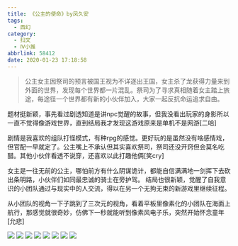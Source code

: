 ```yaml
---
title: 《公主的使命》by凤久安
tags:
  - 西幻
category:
  - 扫文
  - Ⅳ小推
abbrlink: 58412
date: 2020-01-23 17:18:58
---
```

<meta name="referrer" content="no-referrer" />

> 公主女主因祭司的预言被国王视为不详逐出王国，女主杀了龙获得力量来到外面的世界，发现每个世界都一片混乱。祭司为了寻求真相随着女主踏上旅途，每途径一个世界都有新的小伙伴加入，大家一起反抗命运追求自由。

<!-- more -->

题材挺新颖，事先看过剧透知道是讲npc觉醒的故事，但我没看出玩家的身影所以一直不觉得像游戏世界，直到结局我才发现这游戏原来是单机不是网游[二哈]

剧情是我喜欢的组队打怪模式，有种rpg的感觉。更好玩的是虽然没有啥感情戏，但官配一早就定了。公主嘴上不承认但其实喜欢祭司，祭司还没开窍但会莫名吃醋。其他小伙伴看透不说穿，还喜欢以此打趣他俩[笑cry]

女主是一往无前的公主，哪怕前方有什么阴谋诡计，都能自信满满地一剑挥下去砍出条明路，小伙伴们如同最忠诚的骑士在旁护驾。
结局也很新颖，觉醒了自我意识的小团队通过与现实中的人交流，得以在另一个无拘无束的新游戏里继续征程。

从小团队的视角一下子跳到了三次元的视角，看着平板里像素化的小团队在海面上航行，那感觉就很奇妙，仿佛下一秒就能听到像素风电子乐，突然开始怀念童年[允悲]

![](https://wx1.sinaimg.cn/mw690/0069kFhhgy1gb6w1au3e2j30n01ds7wi.jpg)
![](https://wx2.sinaimg.cn/mw690/0069kFhhgy1gb6w1dtaotj30n01ds4qq.jpg)
![](https://wx4.sinaimg.cn/mw690/0069kFhhgy1gb6w1gotcuj30n01ds4qq.jpg)
![](https://wx4.sinaimg.cn/mw690/0069kFhhgy1gb6w18bwljj30n01ds7wi.jpg)
![](https://wx4.sinaimg.cn/mw690/0069kFhhgy1gb6w1jb758j30n01ds7wi.jpg)
![](https://wx3.sinaimg.cn/mw690/0069kFhhgy1gb6w1nkh0rj30n01ds7wi.jpg)
![](https://wx1.sinaimg.cn/mw690/0069kFhhgy1gb6w1q6kslj30n01ds7wi.jpg)
![](https://wx2.sinaimg.cn/mw690/0069kFhhgy1gb6w1vpdkrj30n01ds7wi.jpg)
